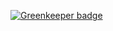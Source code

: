 
[![Greenkeeper badge](https://badges.greenkeeper.io/bigslycat/why-flow.svg)](https://greenkeeper.io/)
